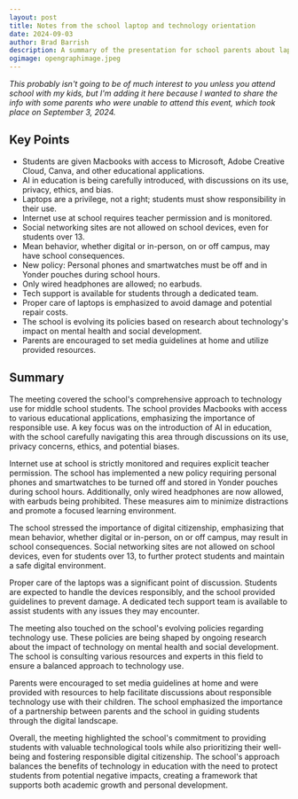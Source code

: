 ```yaml
---
layout: post
title: Notes from the school laptop and technology orientation
date: 2024-09-03
author: Brad Barrish
description: A summary of the presentation for school parents about laptops and technology.
ogimage: opengraphimage.jpeg
---
```


_This probably isn't going to be of much interest to you unless you attend school with my kids, but I'm adding it here because I wanted to share the info with some parents who were unable to attend this event, which took place on September 3, 2024._

## Key Points

- Students are given Macbooks with access to Microsoft, Adobe Creative Cloud, Canva, and other educational applications.
- AI in education is being carefully introduced, with discussions on its use, privacy, ethics, and bias.
- Laptops are a privilege, not a right; students must show responsibility in their use.
- Internet use at school requires teacher permission and is monitored.
- Social networking sites are not allowed on school devices, even for students over 13.
- Mean behavior, whether digital or in-person, on or off campus, may have school consequences.
- New policy: Personal phones and smartwatches must be off and in Yonder pouches during school hours.
- Only wired headphones are allowed; no earbuds.
- Tech support is available for students through a dedicated team.
- Proper care of laptops is emphasized to avoid damage and potential repair costs.
- The school is evolving its policies based on research about technology's impact on mental health and social development.
- Parents are encouraged to set media guidelines at home and utilize provided resources.

## Summary

The meeting covered the school's comprehensive approach to technology use for middle school students. The school provides Macbooks with access to various educational applications, emphasizing the importance of responsible use. A key focus was on the introduction of AI in education, with the school carefully navigating this area through discussions on its use, privacy concerns, ethics, and potential biases.

Internet use at school is strictly monitored and requires explicit teacher permission. The school has implemented a new policy requiring personal phones and smartwatches to be turned off and stored in Yonder pouches during school hours. Additionally, only wired headphones are now allowed, with earbuds being prohibited. These measures aim to minimize distractions and promote a focused learning environment.

The school stressed the importance of digital citizenship, emphasizing that mean behavior, whether digital or in-person, on or off campus, may result in school consequences. Social networking sites are not allowed on school devices, even for students over 13, to further protect students and maintain a safe digital environment.

Proper care of the laptops was a significant point of discussion. Students are expected to handle the devices responsibly, and the school provided guidelines to prevent damage. A dedicated tech support team is available to assist students with any issues they may encounter.

The meeting also touched on the school's evolving policies regarding technology use. These policies are being shaped by ongoing research about the impact of technology on mental health and social development. The school is consulting various resources and experts in this field to ensure a balanced approach to technology use.

Parents were encouraged to set media guidelines at home and were provided with resources to help facilitate discussions about responsible technology use with their children. The school emphasized the importance of a partnership between parents and the school in guiding students through the digital landscape.

Overall, the meeting highlighted the school's commitment to providing students with valuable technological tools while also prioritizing their well-being and fostering responsible digital citizenship. The school's approach balances the benefits of technology in education with the need to protect students from potential negative impacts, creating a framework that supports both academic growth and personal development.